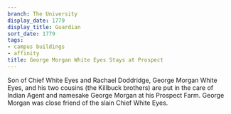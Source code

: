 ```yaml
---
branch: The University
display_date: 1779
display_title: Guardian
sort_date: 1779
tags:
- campus buildings
- affinity
title: George Morgan White Eyes Stays at Prospect
---
```


Son of Chief White Eyes and Rachael Doddridge, George Morgan White Eyes, and his two cousins (the Killbuck brothers) are put in the care of Indian Agent and namesake George Morgan at his Prospect Farm. George Morgan was close friend of the slain Chief White Eyes.
